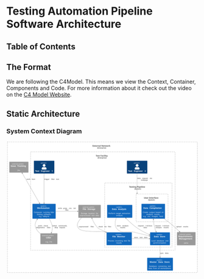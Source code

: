 # Testing Automation Pipeline Software Architecture

## Table of Contents

<!-- mdformat-toc start --slug=github --no-anchors --maxlevel=6 --minlevel=2 -->

<!-- mdformat-toc end -->

## The Format

We are following the C4Model. This means we view the Context, Container, Components and Code.
For more information about it check out the video on the [C4 Model Website](https://c4model.com).

## Static Architecture

### System Context Diagram

![context_end_of_line_calibration](views/context_test_automation_system.svg)